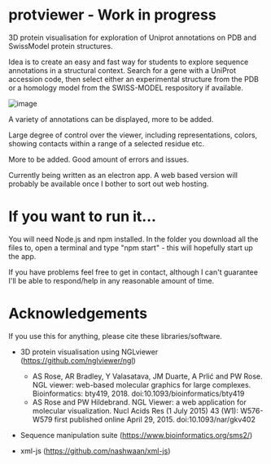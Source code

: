 # protviewer - Work in progress
3D protein visualisation for exploration of Uniprot annotations on PDB and SwissModel protein structures.

Idea is to create an easy and fast way for students to explore sequence annotations in a structural context. Search for a gene with a UniProt accession code, then select either an experimental structure from the PDB or a homology model from the SWISS-MODEL respository if available.

![image](https://user-images.githubusercontent.com/25435513/125088953-d31cef00-e0c5-11eb-98c7-732edea32a11.png)

A variety of annotations can be displayed, more to be added.

Large degree of control over the viewer, including representations, colors, showing contacts within a range of a selected residue etc.

More to be added. Good amount of errors and issues.

Currently being written as an electron app. A web based version will probably be available once I bother to sort out web hosting.

# If you want to run it...

You will need Node.js and npm installed. In the folder you download all the files to, open a terminal and type "npm start" - this will hopefully start up the app.

If you have problems feel free to get in contact, although I can't guarantee I'll be able to respond/help in any reasonable amount of time.

# Acknowledgements

If you use this for anything, please cite these libraries/software.

* 3D protein visualisation using NGLviewer (https://github.com/nglviewer/ngl)

  * AS Rose, AR Bradley, Y Valasatava, JM Duarte, A Prlić and PW Rose. NGL viewer: web-based molecular graphics for large complexes. Bioinformatics: bty419, 2018. doi:10.1093/bioinformatics/bty419
  * AS Rose and PW Hildebrand. NGL Viewer: a web application for molecular visualization. Nucl Acids Res (1 July 2015) 43 (W1): W576-W579 first published online April 29, 2015. doi:10.1093/nar/gkv402

* Sequence manipulation suite (https://www.bioinformatics.org/sms2/)

* xml-js (https://github.com/nashwaan/xml-js)

